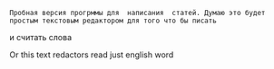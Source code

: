     Пробная версия прогрммы для  написания  статей. Думаю это будет простым текстовым редактором для того что бы писать
и считать слова

Or this text redactors read just english word